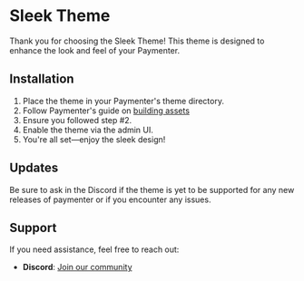 # Sleek Theme

Thank you for choosing the Sleek Theme! This theme is designed to enhance the look and feel of your Paymenter.

## Installation

1. Place the theme in your Paymenter's theme directory.
2. Follow Paymenter's guide on [building assets](https://paymenter.org/development/theme/assets) 
3. Ensure you followed step #2.
4. Enable the theme via the admin UI.
5. You're all set—enjoy the sleek design!

## Updates

Be sure to ask in the Discord if the theme is yet to be supported for any new releases of paymenter or if you encounter any issues.

## Support

If you need assistance, feel free to reach out:

- **Discord**: [Join our community](https://26bz.online/discord)
